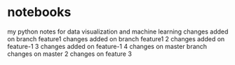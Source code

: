 # notebooks

my python notes for data visualization and machine learning
changes added on branch feature1
changes added on branch feature1 2
changes added on feature-1 3
changes added on feature-1 4
changes on master branch
changes on master 2
changes on feature 3

